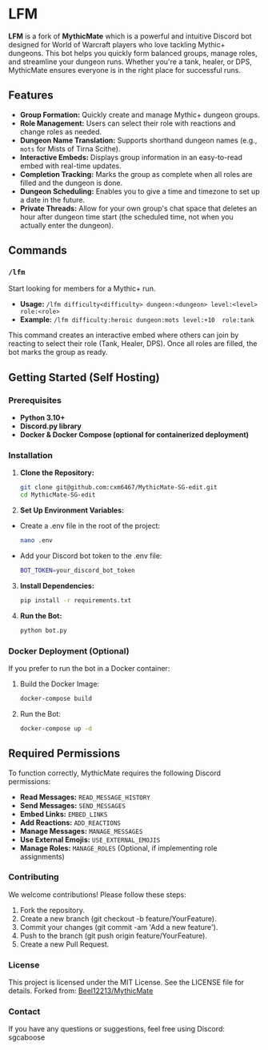 # LFM

**LFM** is a fork of **MythicMate** which is a powerful and intuitive Discord bot designed for World of Warcraft players who love tackling Mythic+ dungeons. This bot helps you quickly form balanced groups, manage roles, and streamline your dungeon runs. Whether you're a tank, healer, or DPS, MythicMate ensures everyone is in the right place for successful runs.


## Features

- **Group Formation:** Quickly create and manage Mythic+ dungeon groups.
- **Role Management:** Users can select their role with reactions and change roles as needed.
- **Dungeon Name Translation:** Supports shorthand dungeon names (e.g., `mots` for Mists of Tirna Scithe).
- **Interactive Embeds:** Displays group information in an easy-to-read embed with real-time updates.
- **Completion Tracking:** Marks the group as complete when all roles are filled and the dungeon is done.
- **Dungeon Scheduling:** Enables you to give a time and timezone to set up a date in the future.
- **Private Threads:** Allow for your own group's chat space that deletes an hour after dungeon time start (the scheduled time, not when you actually enter the dungeon).

## Commands

### `/lfm`
Start looking for members for a Mythic+ run.

- **Usage:** `/lfm difficulty<difficulty> dungeon:<dungeon> level:<level> role:<role>`
- **Example:** `/lfm difficulty:heroic dungeon:mots level:+10  role:tank`

This command creates an interactive embed where others can join by reacting to select their role (Tank, Healer, DPS). Once all roles are filled, the bot marks the group as ready.

## Getting Started (Self Hosting)

### Prerequisites

- **Python 3.10+**
- **Discord.py library**
- **Docker & Docker Compose (optional for containerized deployment)**

### Installation

1. **Clone the Repository:**

   ```bash
   git clone git@github.com:cxm6467/MythicMate-SG-edit.git
   cd MythicMate-SG-edit
2. **Set Up Environment Variables:**
 - Create a .env file in the root of the project:
   ```bash
   nano .env
 - Add your Discord bot token to the .env file:
   ```bash
   BOT_TOKEN=your_discord_bot_token
3. **Install Dependencies:**
   ```bash
   pip install -r requirements.txt
4. **Run the Bot:**
   ```bash
   python bot.py

### Docker Deployment (Optional)
If you prefer to run the bot in a Docker container:
1. Build the Docker Image:
   ```bash
   docker-compose build
2. Run the Bot:
   ```bash
   docker-compose up -d

## Required Permissions

To function correctly, MythicMate requires the following Discord permissions:

- **Read Messages:** `READ_MESSAGE_HISTORY`
- **Send Messages:** `SEND_MESSAGES`
- **Embed Links:** `EMBED_LINKS`
- **Add Reactions:** `ADD_REACTIONS`
- **Manage Messages:** `MANAGE_MESSAGES`
- **Use External Emojis:** `USE_EXTERNAL_EMOJIS`
- **Manage Roles:** `MANAGE_ROLES` (Optional, if implementing role assignments)

### Contributing
We welcome contributions! Please follow these steps:

1. Fork the repository.
2. Create a new branch (git checkout -b feature/YourFeature).
3. Commit your changes (git commit -am 'Add a new feature').
4. Push to the branch (git push origin feature/YourFeature).
5. Create a new Pull Request.

### License
This project is licensed under the MIT License. See the LICENSE file for details.
Forked from: [Beel12213/MythicMate](https://github.com/Beel12213/MythicMate)

### Contact
If you have any questions or suggestions, feel free using Discord: sgcaboose
